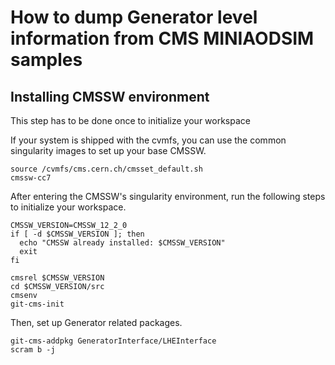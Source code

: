 # How to dump Generator level information from CMS MINIAODSIM samples
## Installing CMSSW environment
This step has to be done once to initialize your workspace

If your system is shipped with the cvmfs, you can use the common singularity images
to set up your base CMSSW.
```
source /cvmfs/cms.cern.ch/cmsset_default.sh 
cmssw-cc7
```

After entering the CMSSW's singularity environment, run the following steps
to initialize your workspace.

```
CMSSW_VERSION=CMSSW_12_2_0
if [ -d $CMSSW_VERSION ]; then
  echo "CMSSW already installed: $CMSSW_VERSION"
  exit
fi

cmsrel $CMSSW_VERSION
cd $CMSSW_VERSION/src
cmsenv
git-cms-init
```

Then, set up Generator related packages.
```
git-cms-addpkg GeneratorInterface/LHEInterface
scram b -j
```


